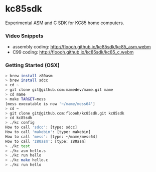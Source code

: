kc85sdk
=======

Experimental ASM and C SDK for KC85 home computers.

### Video Snippets

* assembly coding: http://floooh.github.io/kc85sdk/kc85_asm.webm
* C99 coding: http://floooh.github.io/kc85sdk/kc85_c.webm

### Getting Started (OSX)

```bash
> brew install z80asm
> brew install sdcc
> cd ~
> git clone git@github.com:mamedev/mame.git mame
> cd mame
> make TARGET=mess
[mess executable is now '~/mame/mess64']
> cd ~
> git clone git@github.com:floooh/kc85sdk.git kc85sdk
> cd kc85sdk
> ./kc config
How to call 'sdcc': [type: sdcc]
How to call 'makebin': [type: makebin]
How to call 'mess': [type: ~/mame/mess64]
How to call 'z80asm': [type: z80asm]
> ./kc test
> ./kc asm hello.s
> ./kc run hello
> ./kc make hello.c
> ./kc run hello
```

